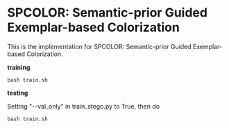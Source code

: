 # SPCOLOR: Semantic-prior Guided Exemplar-based Colorization
This is the implementation for  SPCOLOR: Semantic-prior Guided Exemplar-based Colorization. 

**training**

```
bash train.sh
```

**testing**

Setting "--val_only" in train_stego.py to True, then do

```
bash train.sh
```

